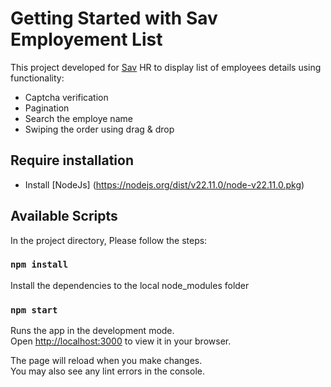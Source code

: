 # Getting Started with Sav Employement List

This project developed for [Sav](https://www.sav.com/) HR to display list of employees
details using functionality:

- Captcha verification
- Pagination
- Search the employe name
- Swiping the order using drag & drop

## Require installation

- Install [NodeJs] (https://nodejs.org/dist/v22.11.0/node-v22.11.0.pkg)

## Available Scripts

In the project directory, Please follow the steps:

### `npm install`

Install the dependencies to the local node_modules folder

### `npm start`

Runs the app in the development mode.\
Open [http://localhost:3000](http://localhost:3000) to view it in your browser.

The page will reload when you make changes.\
You may also see any lint errors in the console.
